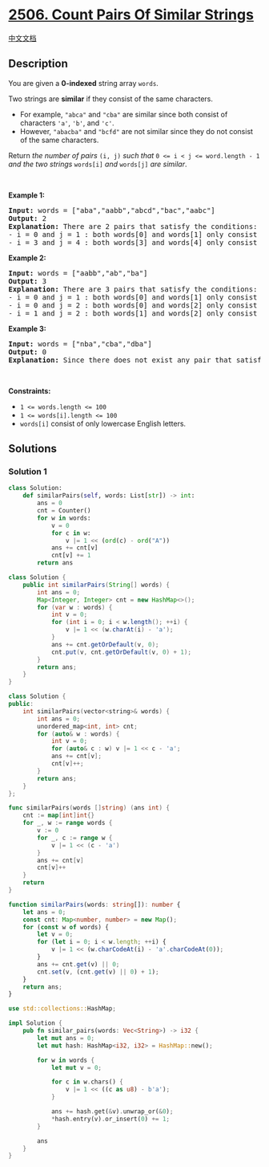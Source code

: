 # [2506. Count Pairs Of Similar Strings](https://leetcode.com/problems/count-pairs-of-similar-strings)

[中文文档](/solution/2500-2599/2506.Count%20Pairs%20Of%20Similar%20Strings/README.md)

## Description

<p>You are given a <strong>0-indexed</strong> string array <code>words</code>.</p>

<p>Two strings are <strong>similar</strong> if they consist of the same characters.</p>

<ul>
	<li>For example, <code>&quot;abca&quot;</code> and <code>&quot;cba&quot;</code> are similar since both consist of characters <code>&#39;a&#39;</code>, <code>&#39;b&#39;</code>, and <code>&#39;c&#39;</code>.</li>
	<li>However, <code>&quot;abacba&quot;</code> and <code>&quot;bcfd&quot;</code> are not similar since they do not consist of the same characters.</li>
</ul>

<p>Return <em>the number of pairs </em><code>(i, j)</code><em> such that </em><code>0 &lt;= i &lt; j &lt;= word.length - 1</code><em> and the two strings </em><code>words[i]</code><em> and </em><code>words[j]</code><em> are similar</em>.</p>

<p>&nbsp;</p>
<p><strong class="example">Example 1:</strong></p>

<pre>
<strong>Input:</strong> words = [&quot;aba&quot;,&quot;aabb&quot;,&quot;abcd&quot;,&quot;bac&quot;,&quot;aabc&quot;]
<strong>Output:</strong> 2
<strong>Explanation:</strong> There are 2 pairs that satisfy the conditions:
- i = 0 and j = 1 : both words[0] and words[1] only consist of characters &#39;a&#39; and &#39;b&#39;. 
- i = 3 and j = 4 : both words[3] and words[4] only consist of characters &#39;a&#39;, &#39;b&#39;, and &#39;c&#39;. 
</pre>

<p><strong class="example">Example 2:</strong></p>

<pre>
<strong>Input:</strong> words = [&quot;aabb&quot;,&quot;ab&quot;,&quot;ba&quot;]
<strong>Output:</strong> 3
<strong>Explanation:</strong> There are 3 pairs that satisfy the conditions:
- i = 0 and j = 1 : both words[0] and words[1] only consist of characters &#39;a&#39; and &#39;b&#39;. 
- i = 0 and j = 2 : both words[0] and words[2] only consist of characters &#39;a&#39; and &#39;b&#39;.
- i = 1 and j = 2 : both words[1] and words[2] only consist of characters &#39;a&#39; and &#39;b&#39;.
</pre>

<p><strong class="example">Example 3:</strong></p>

<pre>
<strong>Input:</strong> words = [&quot;nba&quot;,&quot;cba&quot;,&quot;dba&quot;]
<strong>Output:</strong> 0
<strong>Explanation:</strong> Since there does not exist any pair that satisfies the conditions, we return 0.</pre>

<p>&nbsp;</p>
<p><strong>Constraints:</strong></p>

<ul>
	<li><code>1 &lt;= words.length &lt;= 100</code></li>
	<li><code>1 &lt;= words[i].length &lt;= 100</code></li>
	<li><code>words[i]</code> consist of only lowercase English letters.</li>
</ul>

## Solutions

### Solution 1

<!-- tabs:start -->

```python
class Solution:
    def similarPairs(self, words: List[str]) -> int:
        ans = 0
        cnt = Counter()
        for w in words:
            v = 0
            for c in w:
                v |= 1 << (ord(c) - ord("A"))
            ans += cnt[v]
            cnt[v] += 1
        return ans
```

```java
class Solution {
    public int similarPairs(String[] words) {
        int ans = 0;
        Map<Integer, Integer> cnt = new HashMap<>();
        for (var w : words) {
            int v = 0;
            for (int i = 0; i < w.length(); ++i) {
                v |= 1 << (w.charAt(i) - 'a');
            }
            ans += cnt.getOrDefault(v, 0);
            cnt.put(v, cnt.getOrDefault(v, 0) + 1);
        }
        return ans;
    }
}
```

```cpp
class Solution {
public:
    int similarPairs(vector<string>& words) {
        int ans = 0;
        unordered_map<int, int> cnt;
        for (auto& w : words) {
            int v = 0;
            for (auto& c : w) v |= 1 << c - 'a';
            ans += cnt[v];
            cnt[v]++;
        }
        return ans;
    }
};
```

```go
func similarPairs(words []string) (ans int) {
	cnt := map[int]int{}
	for _, w := range words {
		v := 0
		for _, c := range w {
			v |= 1 << (c - 'a')
		}
		ans += cnt[v]
		cnt[v]++
	}
	return
}
```

```ts
function similarPairs(words: string[]): number {
    let ans = 0;
    const cnt: Map<number, number> = new Map();
    for (const w of words) {
        let v = 0;
        for (let i = 0; i < w.length; ++i) {
            v |= 1 << (w.charCodeAt(i) - 'a'.charCodeAt(0));
        }
        ans += cnt.get(v) || 0;
        cnt.set(v, (cnt.get(v) || 0) + 1);
    }
    return ans;
}
```

```rust
use std::collections::HashMap;

impl Solution {
    pub fn similar_pairs(words: Vec<String>) -> i32 {
        let mut ans = 0;
        let mut hash: HashMap<i32, i32> = HashMap::new();

        for w in words {
            let mut v = 0;

            for c in w.chars() {
                v |= 1 << ((c as u8) - b'a');
            }

            ans += hash.get(&v).unwrap_or(&0);
            *hash.entry(v).or_insert(0) += 1;
        }

        ans
    }
}
```

<!-- tabs:end -->

<!-- end -->
